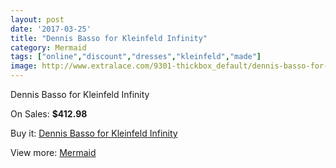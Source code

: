 ```yaml
---
layout: post
date: '2017-03-25'
title: "Dennis Basso for Kleinfeld Infinity"
category: Mermaid
tags: ["online","discount","dresses","kleinfeld","made"]
image: http://www.extralace.com/9301-thickbox_default/dennis-basso-for-kleinfeld-infinity.jpg
---
```

Dennis Basso for Kleinfeld Infinity

On Sales: **$412.98**
<a href="https://www.extralace.com/mermaid/4403-dennis-basso-for-kleinfeld-infinity.html"><amp-img layout="responsive" width="600" height="600" src="//www.extralace.com/9301-thickbox_default/dennis-basso-for-kleinfeld-infinity.jpg" alt="Dennis Basso for Kleinfeld Infinity 0" /></a>
<a href="https://www.extralace.com/mermaid/4403-dennis-basso-for-kleinfeld-infinity.html"><amp-img layout="responsive" width="600" height="600" src="//www.extralace.com/9302-thickbox_default/dennis-basso-for-kleinfeld-infinity.jpg" alt="Dennis Basso for Kleinfeld Infinity 1" /></a>

Buy it: [Dennis Basso for Kleinfeld Infinity](https://www.extralace.com/mermaid/4403-dennis-basso-for-kleinfeld-infinity.html "Dennis Basso for Kleinfeld Infinity")

View more: [Mermaid](https://www.extralace.com/5-mermaid "Mermaid")